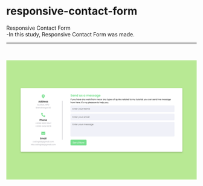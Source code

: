 # responsive-contact-form
Responsive Contact Form <br>
-In this study, Responsive Contact Form was made.<br>

<hr><br>

![alt text](https://github.com/ahmetmetinarslan/responsive-contact-form/blob/main/s1.png?raw=true) <br>
